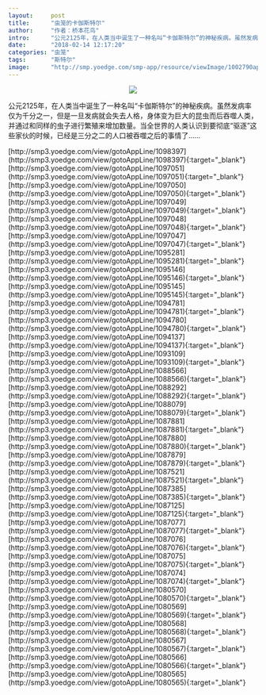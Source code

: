 ```yaml
---
layout:     post
title:      "虫笼的卡伽斯特尔"
author:     "作者：桥本花鸟"
intro:      "公元2125年，在人类当中诞生了一种名叫“卡伽斯特尔”的神秘疾病。虽然发病率仅为千分之一，但是一旦发病就会失去人格，身体变为巨大的昆虫而后吞噬人类，并通过和同样的虫子进行繁殖来增加数量。当全世界的人类认识到要彻底“驱逐”这些家伙的时候，已经是三分之二的人口被吞噬之后的事情了……"
date:       "2018-02-14 12:17:20"
categories: "虫笼"
tags:       "斯特尔"
image:      "http://smp.yoedge.com/smp-app/resource/viewImage/1002790appline.png"
---
```

<div style="text-align: center">
<p><img src="http://smp.yoedge.com/smp-app/resource/viewImage/1002790appline.png"/></p>
</div>
<p class="post-meta">
<span>公元2125年，在人类当中诞生了一种名叫“卡伽斯特尔”的神秘疾病。虽然发病率仅为千分之一，但是一旦发病就会失去人格，身体变为巨大的昆虫而后吞噬人类，并通过和同样的虫子进行繁殖来增加数量。当全世界的人类认识到要彻底“驱逐”这些家伙的时候，已经是三分之二的人口被吞噬之后的事情了……</span>
</p>
[http://smp3.yoedge.com/view/gotoAppLine/1098397](http://smp3.yoedge.com/view/gotoAppLine/1098397){:target="_blank"}
[http://smp3.yoedge.com/view/gotoAppLine/1097051](http://smp3.yoedge.com/view/gotoAppLine/1097051){:target="_blank"}
[http://smp3.yoedge.com/view/gotoAppLine/1097050](http://smp3.yoedge.com/view/gotoAppLine/1097050){:target="_blank"}
[http://smp3.yoedge.com/view/gotoAppLine/1097049](http://smp3.yoedge.com/view/gotoAppLine/1097049){:target="_blank"}
[http://smp3.yoedge.com/view/gotoAppLine/1097048](http://smp3.yoedge.com/view/gotoAppLine/1097048){:target="_blank"}
[http://smp3.yoedge.com/view/gotoAppLine/1097047](http://smp3.yoedge.com/view/gotoAppLine/1097047){:target="_blank"}
[http://smp3.yoedge.com/view/gotoAppLine/1095281](http://smp3.yoedge.com/view/gotoAppLine/1095281){:target="_blank"}
[http://smp3.yoedge.com/view/gotoAppLine/1095146](http://smp3.yoedge.com/view/gotoAppLine/1095146){:target="_blank"}
[http://smp3.yoedge.com/view/gotoAppLine/1095145](http://smp3.yoedge.com/view/gotoAppLine/1095145){:target="_blank"}
[http://smp3.yoedge.com/view/gotoAppLine/1094781](http://smp3.yoedge.com/view/gotoAppLine/1094781){:target="_blank"}
[http://smp3.yoedge.com/view/gotoAppLine/1094780](http://smp3.yoedge.com/view/gotoAppLine/1094780){:target="_blank"}
[http://smp3.yoedge.com/view/gotoAppLine/1094137](http://smp3.yoedge.com/view/gotoAppLine/1094137){:target="_blank"}
[http://smp3.yoedge.com/view/gotoAppLine/1093109](http://smp3.yoedge.com/view/gotoAppLine/1093109){:target="_blank"}
[http://smp3.yoedge.com/view/gotoAppLine/1088566](http://smp3.yoedge.com/view/gotoAppLine/1088566){:target="_blank"}
[http://smp3.yoedge.com/view/gotoAppLine/1088292](http://smp3.yoedge.com/view/gotoAppLine/1088292){:target="_blank"}
[http://smp3.yoedge.com/view/gotoAppLine/1088079](http://smp3.yoedge.com/view/gotoAppLine/1088079){:target="_blank"}
[http://smp3.yoedge.com/view/gotoAppLine/1087881](http://smp3.yoedge.com/view/gotoAppLine/1087881){:target="_blank"}
[http://smp3.yoedge.com/view/gotoAppLine/1087880](http://smp3.yoedge.com/view/gotoAppLine/1087880){:target="_blank"}
[http://smp3.yoedge.com/view/gotoAppLine/1087879](http://smp3.yoedge.com/view/gotoAppLine/1087879){:target="_blank"}
[http://smp3.yoedge.com/view/gotoAppLine/1087521](http://smp3.yoedge.com/view/gotoAppLine/1087521){:target="_blank"}
[http://smp3.yoedge.com/view/gotoAppLine/1087385](http://smp3.yoedge.com/view/gotoAppLine/1087385){:target="_blank"}
[http://smp3.yoedge.com/view/gotoAppLine/1087125](http://smp3.yoedge.com/view/gotoAppLine/1087125){:target="_blank"}
[http://smp3.yoedge.com/view/gotoAppLine/1087077](http://smp3.yoedge.com/view/gotoAppLine/1087077){:target="_blank"}
[http://smp3.yoedge.com/view/gotoAppLine/1087076](http://smp3.yoedge.com/view/gotoAppLine/1087076){:target="_blank"}
[http://smp3.yoedge.com/view/gotoAppLine/1087075](http://smp3.yoedge.com/view/gotoAppLine/1087075){:target="_blank"}
[http://smp3.yoedge.com/view/gotoAppLine/1087074](http://smp3.yoedge.com/view/gotoAppLine/1087074){:target="_blank"}
[http://smp3.yoedge.com/view/gotoAppLine/1080570](http://smp3.yoedge.com/view/gotoAppLine/1080570){:target="_blank"}
[http://smp3.yoedge.com/view/gotoAppLine/1080569](http://smp3.yoedge.com/view/gotoAppLine/1080569){:target="_blank"}
[http://smp3.yoedge.com/view/gotoAppLine/1080568](http://smp3.yoedge.com/view/gotoAppLine/1080568){:target="_blank"}
[http://smp3.yoedge.com/view/gotoAppLine/1080567](http://smp3.yoedge.com/view/gotoAppLine/1080567){:target="_blank"}
[http://smp3.yoedge.com/view/gotoAppLine/1080566](http://smp3.yoedge.com/view/gotoAppLine/1080566){:target="_blank"}
[http://smp3.yoedge.com/view/gotoAppLine/1080565](http://smp3.yoedge.com/view/gotoAppLine/1080565){:target="_blank"}


